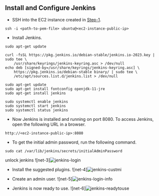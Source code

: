## Install and Configure Jenkins

- SSH into the EC2 instance created in [Step-1](./Steps/step-1.md).
```
ssh -i <path-to-pem-file> ubuntu@<ec2-instance-public-ip>
```
- Install Jenkins.
```
sudo apt-get update

curl -fsSL https://pkg.jenkins.io/debian-stable/jenkins.io-2023.key | sudo tee \
    /usr/share/keyrings/jenkins-keyring.asc > /dev/null
echo deb [signed-by=/usr/share/keyrings/jenkins-keyring.asc] \
    https://pkg.jenkins.io/debian-stable binary/ | sudo tee \
    /etc/apt/sources.list.d/jenkins.list > /dev/null

sudo apt-get update
sudo apt-get install fontconfig openjdk-11-jre
sudo apt-get install jenkins

sudo systemctl enable jenkins
sudo systemctl start jenkins
sudo systemctl status jenkins
```
- Now Jenkins is installed and running on port 8080. To access Jenkins, open the following URL in a browser.
```
http://<ec2-instance-public-ip>:8080
```
- To get the initial admin password, run the following command.
```
sudo cat /var/lib/jenkins/secrets/initialAdminPassword
```
unlock jenkins
![net-3]![jenkins-login](https://github.com/snehaldeshmukh9146/ci-cd-dotnet-app-deployment/assets/126494356/ece577c9-f1ba-4c63-8a7e-aa0b607bf952)

- Install the suggested plugins.
![net-4]![jenkins-custmi](https://github.com/snehaldeshmukh9146/ci-cd-dotnet-app-deployment/assets/126494356/4cb87e8e-78d4-48ea-b35f-71718dfe5e91)


- Create an admin user.
![net-5]![jenkins-login-info](https://github.com/snehaldeshmukh9146/ci-cd-dotnet-app-deployment/assets/126494356/6ff6ae5e-c355-4458-8a4a-f4021608319c)




- Jenkins is now ready to use.
![net-6]![jenkins-readytouse](https://github.com/snehaldeshmukh9146/ci-cd-dotnet-app-deployment/assets/126494356/12d79344-7389-401c-8bd2-736811004875)

